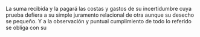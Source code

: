 La suma recibida y la pagará las costas y gastos de su incertidumbre cuya prueba defiera a su simple juramento relacional de otra aunque su desecho se pequeño. Y a la observación y puntual cumplimiento de todo lo referido se obliga con su
